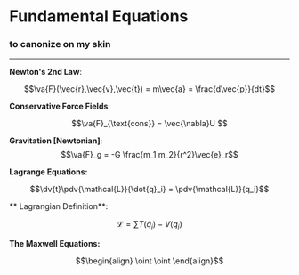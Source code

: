# Fundamental Equations 
### to canonize on my skin
***

**Newton's 2nd Law**:

$$\va{F}(\vec{r},\vec{v},\vec{t}) = m\vec{a} = \frac{d\vec{p}}{dt}$$

**Conservative Force Fields**:

$$\va{F}_{\text{cons}} = \vec{\nabla}U $$

**Gravitation [Newtonian]**:
$$\va{F}_g = -G \frac{m_1 m_2}{r^2}\vec{e}_r$$

**Lagrange Equations:**

$$\dv{t}\pdv{\mathcal{L}}{\dot{q}_i} = \pdv{\mathcal{L}}{q_i}$$

** Lagrangian Definition**:

$$\mathcal{L} = \sum T(\dot{q}_i) - V(q_i)$$

**The Maxwell Equations:**

$$\begin{align} \oint \oint \end{align}$$